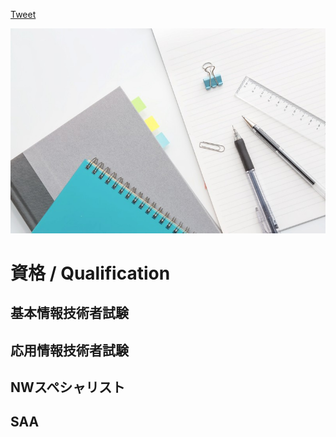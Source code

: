 <a href="https://twitter.com/share?ref_src=twsrc%5Etfw" class="twitter-share-button" data-show-count="false">Tweet</a><script async src="https://platform.twitter.com/widgets.js" charset="utf-8"></script>


![stationery Logo](images/stationery.jpg)

# 資格 / Qualification

## 基本情報技術者試験
## 応用情報技術者試験
## NWスペシャリスト
## SAA
